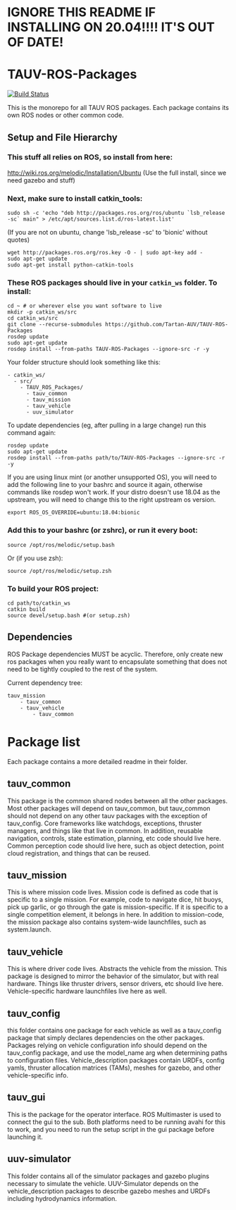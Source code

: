 
# IGNORE THIS README IF INSTALLING ON 20.04!!!! IT'S OUT OF DATE!

# TAUV-ROS-Packages
[![Build Status](https://travis-ci.com/Tartan-AUV/TAUV-ROS-Packages.svg?token=FrwKiSXG1hQbYsyh6LNc&branch=master)](https://travis-ci.com/Tartan-AUV/TAUV-ROS-Packages)

This is the monorepo for all TAUV ROS packages. Each package contains its own ROS nodes or other common code.

## Setup and File Hierarchy
### This stuff all relies on ROS, so install from here:

http://wiki.ros.org/melodic/Installation/Ubuntu
(Use the full install, since we need gazebo and stuff)

### Next, make sure to install catkin_tools:
	sudo sh -c 'echo "deb http://packages.ros.org/ros/ubuntu `lsb_release -sc` main" > /etc/apt/sources.list.d/ros-latest.list'
(If you are not on ubuntu, change 'lsb_release -sc' to 'bionic' without quotes)
	
	wget http://packages.ros.org/ros.key -O - | sudo apt-key add -
	sudo apt-get update
	sudo apt-get install python-catkin-tools
	

### These ROS packages should live in your `catkin_ws` folder. To install:

    cd ~ # or wherever else you want software to live
    mkdir -p catkin_ws/src
    cd catkin_ws/src
    git clone --recurse-submodules https://github.com/Tartan-AUV/TAUV-ROS-Packages
    rosdep update
    sudo apt-get update
    rosdep install --from-paths TAUV-ROS-Packages --ignore-src -r -y

Your folder structure should look something like this:

    - catkin_ws/
      - src/
        - TAUV_ROS_Packages/
          - tauv_common
          - tauv_mission
          - tauv_vehicle
          - uuv_simulator
To update dependencies (eg, after pulling in a large change) run this command again:

    rosdep update
    sudo apt-get update
    rosdep install --from-paths path/to/TAUV-ROS-Packages --ignore-src -r -y
If you are using linux mint (or another unsupported OS), you will need to add the following line to your bashrc and source it again, otherwise commands like rosdep won't work. If your distro doesn't use 18.04 as the upstream, you will need to change this to the right upstream os version.

    export ROS_OS_OVERRIDE=ubuntu:18.04:bionic

### Add this to your bashrc (or zshrc), or run it every boot:

    source /opt/ros/melodic/setup.bash
Or (if you use zsh):

    source /opt/ros/melodic/setup.zsh

### To build your ROS project:

    cd path/to/catkin_ws
    catkin build
    source devel/setup.bash #(or setup.zsh)

## Dependencies

ROS Package dependencies MUST be acyclic. Therefore, only create new ros packages when you really want to encapsulate something that does not need to be tightly coupled to the rest of the system.

Current dependency tree:

    tauv_mission
	    - tauv_common
	    - tauv_vehicle
		    - tauv_common
# Package list
Each package contains a more detailed readme in their folder.

## tauv_common
This package is the common shared nodes between all the other packages. Most other packages will depend on tauv_common, but tauv_common should not depend on any other tauv packages with the exception of tauv_config.
Core frameworks like watchdogs, exceptions, thruster managers, and things like that live in common. In addition, reusable navigation, controls, state estimation, planning, etc code should live here. Common perception code should live here, such as object detection, point cloud registration, and things that can be reused.

## tauv_mission
This is where mission code lives. Mission code is defined as code that is specific to a single mission. For example, code to navigate dice, hit buoys, pick up garlic, or go through the gate is mission-specific. If it is specific to a single competition element, it belongs in here.
In addition to mission-code, the mission package also contains system-wide launchfiles, such as system.launch.

## tauv_vehicle
This is where driver code lives. Abstracts the vehicle from the mission. This package is designed to mirror the behavior of the simulator, but with real hardware. Things like thruster drivers, sensor drivers, etc should live here. Vehicle-specific hardware launchfiles live here as well.

## tauv_config
this folder contains one package for each vehicle as well as a tauv_config package that simply declares dependencies on the other packages. Packages relying on vehicle configuration info should depend on the tauv_config package, and use the model_name arg when determining paths to configuration files. Vehicle_description packages contain URDFs, config yamls, thruster allocation matrices (TAMs), meshes for gazebo, and other vehicle-specific info.

## tauv_gui
This is the package for the operator interface. ROS Multimaster is used to connect the gui to the sub. Both platforms need to be running avahi for this to work, and you need to run the setup script in the gui package before launching it.

## uuv-simulator
This folder contains all of the simulator packages and gazebo plugins necessary to simulate the vehicle. UUV-Simulator depends on the vehicle_description packages to describe gazebo meshes and URDFs including hydrodynamics information.

